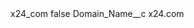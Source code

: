 <?xml version="1.0" encoding="UTF-8"?>
<CustomMetadata xmlns="http://soap.sforce.com/2006/04/metadata" xmlns:xsi="http://www.w3.org/2001/XMLSchema-instance" xmlns:xsd="http://www.w3.org/2001/XMLSchema">
    <label>x24_com</label>
    <protected>false</protected>
    <values>
        <field>Domain_Name__c</field>
        <value xsi:type="xsd:string">x24.com</value>
    </values>
</CustomMetadata>

